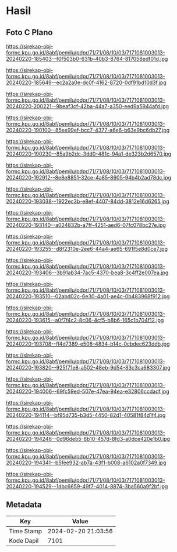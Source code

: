 # Hasil

## Foto C Plano

https://sirekap-obj-formc.kpu.go.id/8abf/pemilu/pdpr/71/71/08/10/03/7171081003013-20240220-185403--f0f503b0-631b-40b3-8764-817058edf01d.jpg

https://sirekap-obj-formc.kpu.go.id/8abf/pemilu/pdpr/71/71/08/10/03/7171081003013-20240220-185649--ec2a2a0e-dc0f-4162-8720-0df91bd10d3f.jpg

https://sirekap-obj-formc.kpu.go.id/8abf/pemilu/pdpr/71/71/08/10/03/7171081003013-20240220-200221--9beaf3cf-42ba-44a7-a350-eed9a5944afd.jpg

https://sirekap-obj-formc.kpu.go.id/8abf/pemilu/pdpr/71/71/08/10/03/7171081003013-20240220-190100--85ee99ef-bcc7-4377-a6e6-b63e9bc6db27.jpg

https://sirekap-obj-formc.kpu.go.id/8abf/pemilu/pdpr/71/71/08/10/03/7171081003013-20240220-190230--85a9b2dc-3dd0-481c-94a1-de323b2d6570.jpg

https://sirekap-obj-formc.kpu.go.id/8abf/pemilu/pdpr/71/71/08/10/03/7171081003013-20240220-192912--8e8e8851-32ce-4a85-8905-94b4b2ad78dc.jpg

https://sirekap-obj-formc.kpu.go.id/8abf/pemilu/pdpr/71/71/08/10/03/7171081003013-20240220-193038--1922ec3b-e8ef-4407-84dd-3812e16d6265.jpg

https://sirekap-obj-formc.kpu.go.id/8abf/pemilu/pdpr/71/71/08/10/03/7171081003013-20240220-193140--a024832b-a7ff-4251-aed6-07fc078bc27e.jpg

https://sirekap-obj-formc.kpu.go.id/8abf/pemilu/pdpr/71/71/08/10/03/7171081003013-20240220-193255--d8f2310e-2ee6-44a4-ae65-691f5e8d0ce7.jpg

https://sirekap-obj-formc.kpu.go.id/8abf/pemilu/pdpr/71/71/08/10/03/7171081003013-20240220-193406--3b91ab34-7ac5-4370-bea8-3c4ff2e007ea.jpg

https://sirekap-obj-formc.kpu.go.id/8abf/pemilu/pdpr/71/71/08/10/03/7171081003013-20240220-193510--02abd02c-6e30-4a01-ae4c-0b483968f912.jpg

https://sirekap-obj-formc.kpu.go.id/8abf/pemilu/pdpr/71/71/08/10/03/7171081003013-20240220-193615--a0f7f4c2-8c06-4cf5-b8b6-165c1b704f12.jpg

https://sirekap-obj-formc.kpu.go.id/8abf/pemilu/pdpr/71/71/08/10/03/7171081003013-20240220-193708--ff4d7389-e508-4834-b14c-0cbdec623ddb.jpg

https://sirekap-obj-formc.kpu.go.id/8abf/pemilu/pdpr/71/71/08/10/03/7171081003013-20240220-193820--925f71e8-a502-48eb-9d54-83c3ca683307.jpg

https://sirekap-obj-formc.kpu.go.id/8abf/pemilu/pdpr/71/71/08/10/03/7171081003013-20240220-194006--69fc59ed-507e-47ea-94ea-e32806ccdadf.jpg

https://sirekap-obj-formc.kpu.go.id/8abf/pemilu/pdpr/71/71/08/10/03/7171081003013-20240220-194114--bf95d735-b3d5-4450-82d1-40581f84d1f4.jpg

https://sirekap-obj-formc.kpu.go.id/8abf/pemilu/pdpr/71/71/08/10/03/7171081003013-20240220-194246--0d96deb5-8b10-457d-8fd3-a0dce420e1b0.jpg

https://sirekap-obj-formc.kpu.go.id/8abf/pemilu/pdpr/71/71/08/10/03/7171081003013-20240220-194341--b5fee932-ab7a-43f1-b008-a6102a0f7349.jpg

https://sirekap-obj-formc.kpu.go.id/8abf/pemilu/pdpr/71/71/08/10/03/7171081003013-20240220-194529--1dbc6659-49f7-4014-8874-3ba560a9f2bf.jpg


## Metadata

| Key        | Value               |
| ---------- | ------------------- |
| Time Stamp | 2024-02-20 21:03:56 |
| Kode Dapil | 7101                |



